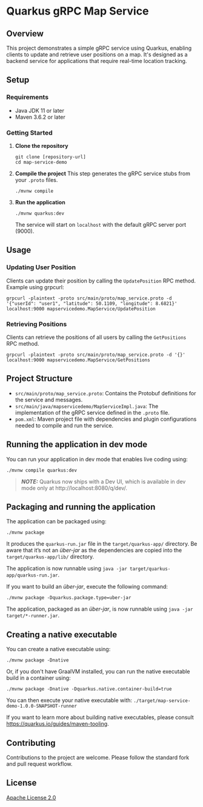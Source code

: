
# Quarkus gRPC Map Service

## Overview
This project demonstrates a simple gRPC service using Quarkus, enabling clients to update and retrieve user positions on a map. It's designed as a backend service for applications that require real-time location tracking.

## Setup

### Requirements
- Java JDK 11 or later
- Maven 3.6.2 or later

### Getting Started

1. **Clone the repository**
   ```
   git clone [repository-url]
   cd map-service-demo
   ```

2. **Compile the project**
   This step generates the gRPC service stubs from your `.proto` files.
   ```
   ./mvnw compile
   ```

3. **Run the application**
   ```
   ./mvnw quarkus:dev
   ```
   The service will start on `localhost` with the default gRPC server port (9000).

## Usage

### Updating User Position
Clients can update their position by calling the `UpdatePosition` RPC method. Example using grpcurl:
```
grpcurl -plaintext -proto src/main/proto/map_service.proto -d '{"userId": "user1", "latitude": 50.1109, "longitude": 8.6821}' localhost:9000 mapservicedemo.MapService/UpdatePosition
```

### Retrieving Positions
Clients can retrieve the positions of all users by calling the `GetPositions` RPC method.
```
grpcurl -plaintext -proto src/main/proto/map_service.proto -d '{}' localhost:9000 mapservicedemo.MapService/GetPositions
```

## Project Structure

- `src/main/proto/map_service.proto`: Contains the Protobuf definitions for the service and messages.
- `src/main/java/mapservicedemo/MapServiceImpl.java`: The implementation of the gRPC service defined in the `.proto` file.
- `pom.xml`: Maven project file with dependencies and plugin configurations needed to compile and run the service.


## Running the application in dev mode

You can run your application in dev mode that enables live coding using:
```shell script
./mvnw compile quarkus:dev
```

> **_NOTE:_**  Quarkus now ships with a Dev UI, which is available in dev mode only at http://localhost:8080/q/dev/.

## Packaging and running the application

The application can be packaged using:
```shell script
./mvnw package
```
It produces the `quarkus-run.jar` file in the `target/quarkus-app/` directory.
Be aware that it’s not an _über-jar_ as the dependencies are copied into the `target/quarkus-app/lib/` directory.

The application is now runnable using `java -jar target/quarkus-app/quarkus-run.jar`.

If you want to build an _über-jar_, execute the following command:
```shell script
./mvnw package -Dquarkus.package.type=uber-jar
```

The application, packaged as an _über-jar_, is now runnable using `java -jar target/*-runner.jar`.

## Creating a native executable

You can create a native executable using: 
```shell script
./mvnw package -Dnative
```

Or, if you don't have GraalVM installed, you can run the native executable build in a container using: 
```shell script
./mvnw package -Dnative -Dquarkus.native.container-build=true
```

You can then execute your native executable with: `./target/map-service-demo-1.0.0-SNAPSHOT-runner`

If you want to learn more about building native executables, please consult https://quarkus.io/guides/maven-tooling.


## Contributing
Contributions to the project are welcome. Please follow the standard fork and pull request workflow.

## License
[Apache License 2.0](LICENSE)
